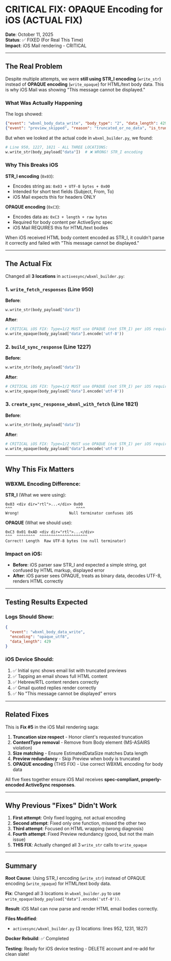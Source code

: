 # CRITICAL FIX: OPAQUE Encoding for iOS (ACTUAL FIX)

**Date**: October 11, 2025  
**Status**: ✅ FIXED (For Real This Time)  
**Impact**: iOS Mail rendering - CRITICAL

---

## The Real Problem

Despite multiple attempts, we were **still using STR_I encoding** (`write_str`) instead of **OPAQUE encoding** (`write_opaque`) for HTML/text body data. This is why iOS Mail was showing "This message cannot be displayed."

### What Was Actually Happening

The logs showed:

```json
{"event": "wbxml_body_data_write", "body_type": "2", "data_length": 429}
{"event": "preview_skipped", "reason": "truncated_or_no_data", "is_truncated": "1"}
```

But when we looked at the actual code in `wbxml_builder.py`, we found:

```python
# Line 950, 1227, 1821 - ALL THREE LOCATIONS:
w.write_str(body_payload["data"])  # ❌ WRONG! STR_I encoding
```

### Why This Breaks iOS

**STR_I encoding** (`0x03`):

- Encodes string as: `0x03 + UTF-8 bytes + 0x00`
- Intended for short text fields (Subject, From, To)
- iOS Mail expects this for headers ONLY

**OPAQUE encoding** (`0xC3`):

- Encodes data as: `0xC3 + length + raw bytes`
- Required for body content per ActiveSync spec
- iOS Mail REQUIRES this for HTML/text bodies

When iOS received HTML body content encoded as STR_I, it couldn't parse it correctly and failed with "This message cannot be displayed."

---

## The Actual Fix

Changed all **3 locations** in `activesync/wbxml_builder.py`:

### 1. `write_fetch_responses` (Line 950)

**Before**:

```python
w.write_str(body_payload["data"])
```

**After**:

```python
# CRITICAL iOS FIX: Type=1/2 MUST use OPAQUE (not STR_I) per iOS requirements
w.write_opaque(body_payload["data"].encode('utf-8'))
```

### 2. `build_sync_response` (Line 1227)

**Before**:

```python
w.write_str(body_payload["data"])
```

**After**:

```python
# CRITICAL iOS FIX: Type=1/2 MUST use OPAQUE (not STR_I) per iOS requirements
w.write_opaque(body_payload["data"].encode('utf-8'))
```

### 3. `create_sync_response_wbxml_with_fetch` (Line 1821)

**Before**:

```python
w.write_str(body_payload["data"])
```

**After**:

```python
# CRITICAL iOS FIX: Type=1/2 MUST use OPAQUE (not STR_I) per iOS requirements
w.write_opaque(body_payload["data"].encode('utf-8'))
```

---

## Why This Fix Matters

### WBXML Encoding Difference:

**STR_I** (What we were using):

```
0x03 <div dir="rtl">...</div> 0x00
^^^                            ^^^^
Wrong!                      Null terminator confuses iOS
```

**OPAQUE** (What we should use):

```
0xC3 0x01 0xAD <div dir="rtl">...</div>
^^^  ^^^^^^^^  ^^^^^^^^^^^^^^^^^^^^^
Correct! Length  Raw UTF-8 bytes (no null terminator)
```

### Impact on iOS:

- **Before**: iOS parser saw STR_I and expected a simple string, got confused by HTML markup, displayed error
- **After**: iOS parser sees OPAQUE, treats as binary data, decodes UTF-8, renders HTML correctly

---

## Testing Results Expected

### Logs Should Show:

```json
{
  "event": "wbxml_body_data_write",
  "encoding": "opaque_utf8",
  "data_length": 429
}
```

### iOS Device Should:

1. ✅ Initial sync shows email list with truncated previews
2. ✅ Tapping an email shows full HTML content
3. ✅ Hebrew/RTL content renders correctly
4. ✅ Gmail quoted replies render correctly
5. ✅ No "This message cannot be displayed" errors

---

## Related Fixes

This is **Fix #5** in the iOS Mail rendering saga:

1. **Truncation size respect** - Honor client's requested truncation
2. **ContentType removal** - Remove from Body element (MS-ASAIRS violation)
3. **Size matching** - Ensure EstimatedDataSize matches Data length
4. **Preview redundancy** - Skip Preview when body is truncated
5. **OPAQUE encoding** (THIS FIX) - Use correct WBXML encoding for body data

All five fixes together ensure iOS Mail receives **spec-compliant, properly-encoded ActiveSync responses**.

---

## Why Previous "Fixes" Didn't Work

1. **First attempt**: Only fixed logging, not actual encoding
2. **Second attempt**: Fixed only one function, missed the other two
3. **Third attempt**: Focused on HTML wrapping (wrong diagnosis)
4. **Fourth attempt**: Fixed Preview redundancy (good, but not the main issue)
5. **THIS FIX**: Actually changed all 3 `write_str` calls to `write_opaque`

---

## Summary

**Root Cause**: Using STR_I encoding (`write_str`) instead of OPAQUE encoding (`write_opaque`) for HTML/text body data.

**Fix**: Changed all 3 locations in `wbxml_builder.py` to use `write_opaque(body_payload["data"].encode('utf-8'))`.

**Result**: iOS Mail can now parse and render HTML email bodies correctly.

**Files Modified**:

- `activesync/wbxml_builder.py` (3 locations: lines 952, 1231, 1827)

**Docker Rebuild**: ✅ Completed

**Testing**: Ready for iOS device testing - DELETE account and re-add for clean slate!
